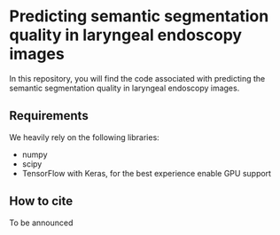 # Predicting semantic segmentation quality in laryngeal endoscopy images

In this repository, you will find the code associated with predicting the semantic segmentation quality in laryngeal endoscopy images.

## Requirements

We heavily rely on the following libraries:
* numpy
* scipy
* TensorFlow with Keras, for the best experience enable GPU support

## How to cite

To be announced
